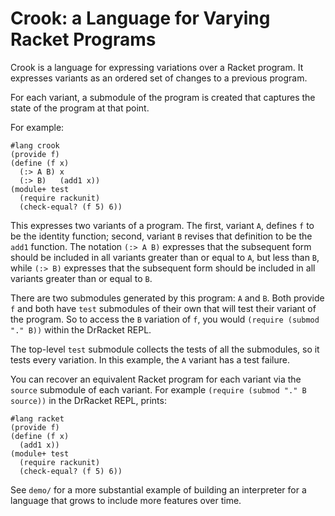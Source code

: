 # Crook: a Language for Varying Racket Programs

Crook is a language for expressing variations over a Racket program.  It expresses variants as an ordered set of
changes to a previous program.

For each variant, a submodule of the program is created that captures the state of
the program at that point.

For example:

```racket
#lang crook
(provide f)
(define (f x)
  (:> A B) x
  (:> B)   (add1 x))
(module+ test
  (require rackunit)
  (check-equal? (f 5) 6))
```
This expresses two variants of a program.  The first, variant `A`, defines `f` to be the identity
function; second, variant `B` revises that definition to be the `add1` function.  The notation 
`(:> A B)` expresses that the subsequent form should be included in all variants greater than
or equal to `A`, but less than `B`, while `(:> B)` expresses that the subsequent form should be 
included in all variants greater than or equal to `B`.

There are two submodules generated by this program: `A` and `B`.  Both provide `f` and both have 
`test` submodules of their own that will test their variant of the program.  So to access the `B` 
variation of `f`, you would `(require (submod "." B))` within the DrRacket REPL.

The top-level `test` submodule collects the tests of all the submodules, so it tests every variation.
In this example, the `A` variant has a test failure.

You can recover an equivalent Racket program for each variant via the `source` submodule of each
variant.  For example `(require (submod "." B source))` in the DrRacket REPL, prints:

```racket
#lang racket
(provide f)
(define (f x)
  (add1 x))
(module+ test
  (require rackunit)
  (check-equal? (f 5) 6))
```

See `demo/` for a more substantial example of building an interpreter for a language that grows
to include more features over time.

